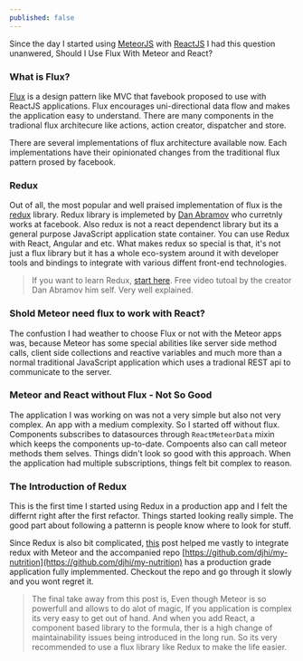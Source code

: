 ```yaml
---
published: false
---
```


Since the day I started using [MeteorJS](https://www.meteor.com/) with [ReactJS](https://facebook.github.io/react/) I had this question unanwered, Should I Use Flux With Meteor and React?

### What is Flux?
[Flux](https://facebook.github.io/flux/) is a design pattern like MVC that favebook proposed to use with ReactJS applications. Flux encourages uni-directional data flow and makes the application easy to understand. There are many components in the tradional flux architecure like actions, action creator, dispatcher and store. 

There are several implementations of flux architecture available now. Each implementations have their opinionated changes from the traditional flux pattern prosed by facebook.

### Redux
Out of all, the most popular and well praised implementation of flux is the [redux](https://github.com/rackt/redux) library. Redux library is implemeted by [Dan Abramov](https://github.com/gaearon) who curretnly works at facebook. Also redux is not a react dependenct library but its a general purpose JavaScript application state container. You can use Redux with React, Angular and etc. What makes redux so special is that, it's not just a flux library but it has a whole eco-system around it with developer tools and bindings to integrate with various diffent front-end technologies. 

> If you want to learn Redux, [start here](https://egghead.io/series/getting-started-with-redux). Free video tutoal by the creator Dan Abramov him self. Very well explained.

### Shold Meteor need flux to work with React?
The confustion I had weather to choose Flux or not with the Meteor apps was, because Meteor has some special abilities like server side method calls, client side collections and reactive variables and much more than a normal traditional JavaScript application which uses a tradional REST api to communicate to the server.

### Meteor and React without Flux - Not So Good
The application I was working on was not a very simple but also not very complex. An app with a medium complexity. So I started off without flux. Components subscribes to datasources through `ReactMeteorData` mixin which keeps the components up-to-date. Compoents also can call meteor methods them selves. Things didn't look so good with this approach. When the application had multiple subscriptions, things felt bit complex to reason.

### The Introduction of Redux
This is the first time I started using Redux in a production app and I felt the differnt right after the first refactor. Things started looking really simple. The good part about following a patternn is people know where to look for stuff. 

Since Redux is also bit complicated, [this](http://marmelab.com/blog/2015/11/27/meteor-webpack-react-redux.html) post helped me vastly to integrate redux with Meteor and the accompanied repo [https://github.com/djhi/my-nutrition](https://github.com/djhi/my-nutrition) has a production grade application fully implemmented. Checkout the repo and go through it slowly and you wont regret it.

> The final take away from this post is, Even though Meteor is so powerfull and allows to do alot of magic, If you application is complex its very easy to get out of hand. And when you add React, a component based library to the formula, ther is a high change of maintainability issues being introduced in the long run. So its very recommended to use a flux library like Redux to make the life easier.




